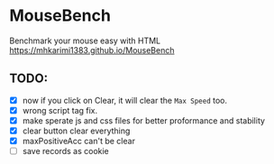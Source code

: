 # MouseBench
Benchmark your mouse easy with HTML
https://mhkarimi1383.github.io/MouseBench

## TODO:
- [x] now if you click on Clear, it will clear the `Max Speed` too.
- [x] wrong script tag fix.
- [x] make sperate js and css files for better proformance and stability
- [x] clear button clear everything
- [x] maxPositiveAcc can't be clear
- [ ] save records as cookie
